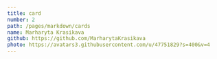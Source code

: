 ```yaml
---
title: card
number: 2
path: /pages/markdown/cards
name: Marharyta Krasikava
github: https://github.com/MarharytaKrasikava
photo: https://avatars3.githubusercontent.com/u/47751829?s=400&v=4
---
```

